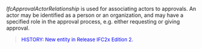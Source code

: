 ﻿_IfcApprovalActorRelationship_ is used for associating actors to approvals. An actor may be identified as a person or an organization, and may have a specified role in the approval process, e.g. either requesting or giving approval.

> <font size="-1" color="#0000FF">HISTORY: New entity in Release IFC2x Edition 2.</font>
>
